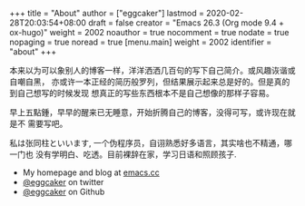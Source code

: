 +++
title = "About"
author = ["eggcaker"]
lastmod = 2020-02-28T20:03:54+08:00
draft = false
creator = "Emacs 26.3 (Org mode 9.4 + ox-hugo)"
weight = 2002
noauthor = true
nocomment = true
nodate = true
nopaging = true
noread = true
[menu.main]
  weight = 2002
  identifier = "about"
+++

本来以为可以象别人的博客一样，洋洋洒洒几百句的写下自己简介。或风趣诙谐或自嘲自黑，
亦或许一本正经的简历般罗列，但结果展示起来总是好的。但是真的到自己想写的时候发现
想真正的写些东西根本不是自己想像的那样子容易。

早上五點鍾，早早的醒来已无睡意，开始折腾自己的博客，没得可写，或许现在就是不
需要写吧。

私は张同柱といいます, 一个伪程序员，自诩熟悉好多语言，其实啥也不精通，哪一门也
没有学明白、吃透。目前裸辞在家，学习日语和照顾孩子.

-   My homepage and blog at [emacs.cc](<https://emacs.cc/>)
-   [@eggcaker](<https://twitter.com/eggcaker>) on twitter
-   [@eggcaker](<https://www.github.com/eggcaker>) on Github
